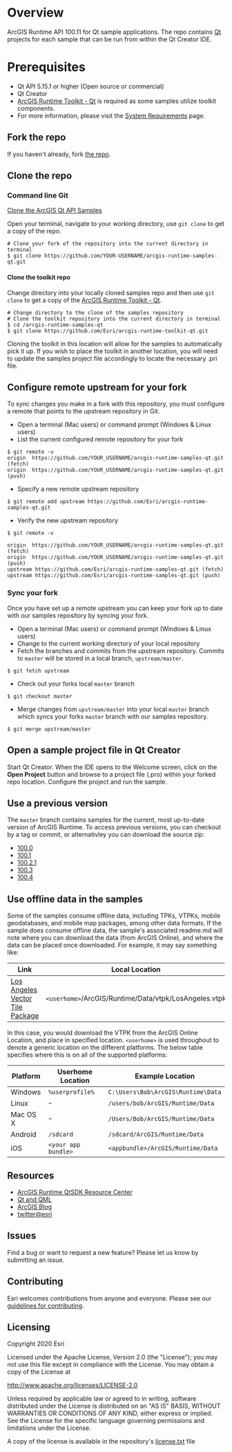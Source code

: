 # Overview
ArcGIS Runtime API 100.11 for Qt sample applications.  The repo contains [Qt](http://qt.io) projects for each sample that can be run from within the Qt Creator IDE.

# Prerequisites
* Qt API 5.15.1 or higher (Open source or commercial)
* Qt Creator
* [ArcGIS Runtime Toolkit - Qt](https://github.com/Esri/arcgis-runtime-toolkit-qt) is required as some samples utilize toolkit components. 
* For more information, please visit the [System Requirements](https://developers.arcgis.com/qt/latest/qml/guide/arcgis-runtime-sdk-for-qt-system-requirements.htm) page.

## Fork the repo
If you haven't already, fork [the repo](https://github.com/Esri/arcgis-runtime-samples-qt/fork).

## Clone the repo

### Command line Git
[Clone the ArcGIS Qt API Samples](https://help.github.com/articles/fork-a-repo#Step-2-clone-your-fork)

Open your terminal, navigate to your working directory, use ```git clone``` to get a copy of the repo.

```
# Clone your fork of the repository into the current directory in terminal
$ git clone https://github.com/YOUR-USERNAME/arcgis-runtime-samples-qt.git
```

#### Clone the toolkit repo

Change directory into your locally cloned samples repo and then use `git clone` to get a copy of the [ArcGIS Runtime Toolkit - Qt](https://github.com/Esri/arcgis-runtime-toolkit-qt.git).

```
# Change directory to the clone of the samples repository
# Clone the toolkit repository into the current directory in terminal
$ cd /arcgis-runtime-samples-qt
$ git clone https://github.com/Esri/arcgis-runtime-toolkit-qt.git
```

Cloning the toolkit in this location will allow for the samples to automatically pick it up. If you wish to place the toolkit in another location, you will need to update the samples project file accordingly to locate the necessary .pri file.

## Configure remote upstream for your fork
To sync changes you make in a fork with this repository, you must configure a remote that points to the upstream repository in Git.

- Open a terminal (Mac users) or command prompt (Windows & Linux users)
- List the current configured remote repository for your fork

```
$ git remote -v
origin	https://github.com/YOUR_USERNAME/arcgis-runtime-samples-qt.git (fetch)
origin	https://github.com/YOUR_USERNAME/arcgis-runtime-samples-qt.git (push)
```

- Specify a new remote upstream repository

```
$ git remote add upstream https://github.com/Esri/arcgis-runtime-samples-qt.git
```

- Verify the new upstream repository

```
$ git remote -v

origin	https://github.com/YOUR_USERNAME/arcgis-runtime-samples-qt.git (fetch)
origin	https://github.com/YOUR_USERNAME/arcgis-runtime-samples-qt.git (push)
upstream https://github.com/Esri/arcgis-runtime-samples-qt.git (fetch)
upstream https://github.com/Esri/arcgis-runtime-samples-qt.git (push)
```

### Sync your fork
Once you have set up a remote upstream you can keep your fork up to date with our samples repository by syncing your fork.

- Open a terminal (Mac users) or command prompt (Windows & Linux users)
- Change to the current working directory of your local repository
- Fetch the branches and commits from the upstream repository.  Commits to ```master``` will be stored in a local branch, ```upstream/master```.

```
$ git fetch upstream
```

- Check out your forks local ```master``` branch

```
$ git checkout master
```

- Merge changes from ```upstream/master``` into  your local ```master``` branch which syncs your forks ```master``` branch with our samples repository.

```
$ git merge upstream/master
```
## Open a sample project file in Qt Creator
Start Qt Creator. When the IDE opens to the Welcome screen, click on the **Open Project** button and browse to a project file (.pro) within your forked repo location.
Configure the project and run the sample.

## Use a previous version
The `master` branch contains samples for the current, most up-to-date version of ArcGIS Runtime. To access previous versions, you can checkout by a tag or commit, or alternativley you can download the source zip:

- [100.0](https://github.com/Esri/arcgis-runtime-samples-qt/releases/tag/1529)
- [100.1](https://github.com/Esri/arcgis-runtime-samples-qt/releases/tag/1744)
- [100.2.1](https://github.com/Esri/arcgis-runtime-samples-qt/releases/tag/100.2.1)
- [100.3](https://github.com/Esri/arcgis-runtime-samples-qt/releases/tag/2102)
- [100.4](https://github.com/Esri/arcgis-runtime-samples-qt/releases/tag/100.4.0.2207)

## Use offline data in the samples
Some of the samples consume offline data, including TPKs, VTPKs, mobile geodatabases, and mobile map packages, among other data formats. If the sample does consume offline data, the sample's associated readme.md will note where you can download the data (from ArcGIS Online), and where the data can be placed once downloaded. For example, it may say something like:

Link | Local Location
---------|-------|
|[Los Angeles Vector Tile Package](https://www.arcgis.com/home/item.html?id=d9f8ce6f6ac84b90a665a861d71a5d0a)| `<userhome>`/ArcGIS/Runtime/Data/vtpk/LosAngeles.vtpk |

In this case, you would download the VTPK from the ArcGIS Online Location, and place in specified location. `<userhome>` is used throughout to denote a generic location on the different platforms. The below table specifies where this is on all of the supported platforms:

Platform |  Userhome Location | Example Location
---------|--------------------|------------------|
Windows  | `%userprofile%`    | `C:\Users\Bob\ArcGIS\Runtime\Data` |
Linux    | `~`                | `/users/bob/ArcGIS/Runtime/Data`   |
Mac OS X | `~`                | `/Users/Bob/ArcGIS/Runtime/Data`   |
Android  | `/sdcard`          | `/sdcard/ArcGIS/Runtime/Data`      |
iOS      | `<your app bundle>`| `<appbundle>/ArcGIS/Runtime/Data`  |

## Resources

* [ArcGIS Runtime QtSDK Resource Center](https://developers.arcgis.com/qt/latest/)
* [Qt and QML](http://www.qt.io/)
* [ArcGIS Blog](http://blogs.esri.com/esri/arcgis/)
* [twitter@esri](http://twitter.com/esri)

## Issues
Find a bug or want to request a new feature?  Please let us know by submitting an issue.

## Contributing
Esri welcomes contributions from anyone and everyone. Please see our [guidelines for contributing](https://github.com/esri/contributing).

## Licensing
Copyright 2020 Esri


Licensed under the Apache License, Version 2.0 (the "License");
you may not use this file except in compliance with the License.
You may obtain a copy of the License at


   http://www.apache.org/licenses/LICENSE-2.0


Unless required by applicable law or agreed to in writing, software
distributed under the License is distributed on an "AS IS" BASIS,
WITHOUT WARRANTIES OR CONDITIONS OF ANY KIND, either express or implied.
See the License for the specific language governing permissions and
limitations under the License.


A copy of the license is available in the repository's [license.txt]( https://github.com/Esri/arcgis-runtime-samples-qt/blob/master/license.txt) file
